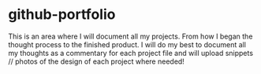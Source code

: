 # github-portfolio

This is an area where I will document all my projects. From how I began the thought process to the finished product. I will do my best to document all my thoughts as a commentary for each project file and will upload snippets // photos of the design of each project where needed!
